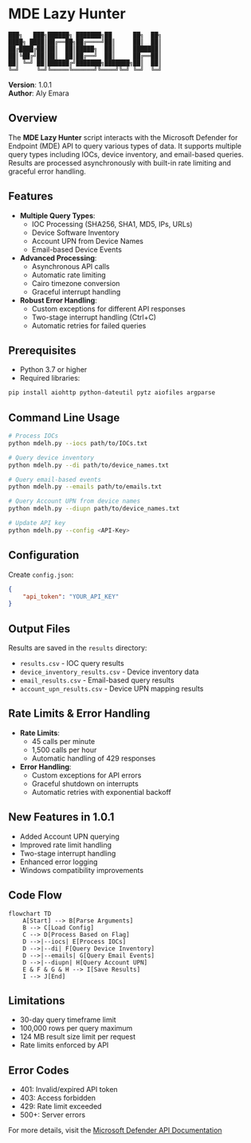 # MDE Lazy Hunter

```
███╗   ███╗██████╗ ███████╗██      ██╗  ██╗
████╗ ████║██╔══██╗██╔════╝██║     ██║  ██║
██╔████╔██║██║  ██║█████╗  ██║     ███████║
██║╚██╔╝██║██║  ██║██╔══╝  ██║     ██╔══██║
██║ ╚═╝ ██║██████╔╝███████╗███████╗██║  ██║
╚═╝     ╚═╝╚═════╚══════╝╚════╝╚═╝ ╚═╝  ╚═╝
```

**Version**: 1.0.1  
**Author**: Aly Emara

## Overview

The **MDE Lazy Hunter** script interacts with the Microsoft Defender for Endpoint (MDE) API to query various types of data. It supports multiple query types including IOCs, device inventory, and email-based queries. Results are processed asynchronously with built-in rate limiting and graceful error handling.

## Features

- **Multiple Query Types**:
  - IOC Processing (SHA256, SHA1, MD5, IPs, URLs)
  - Device Software Inventory
  - Account UPN from Device Names
  - Email-based Device Events
- **Advanced Processing**:
  - Asynchronous API calls
  - Automatic rate limiting
  - Cairo timezone conversion
  - Graceful interrupt handling
- **Robust Error Handling**:
  - Custom exceptions for different API responses
  - Two-stage interrupt handling (Ctrl+C)
  - Automatic retries for failed queries

## Prerequisites

- Python 3.7 or higher
- Required libraries:
```bash
pip install aiohttp python-dateutil pytz aiofiles argparse
```

## Command Line Usage

```bash
# Process IOCs
python mdelh.py --iocs path/to/IOCs.txt

# Query device inventory
python mdelh.py --di path/to/device_names.txt

# Query email-based events
python mdelh.py --emails path/to/emails.txt

# Query Account UPN from device names
python mdelh.py --diupn path/to/device_names.txt

# Update API key
python mdelh.py --config <API-Key>
```

## Configuration

Create `config.json`:
```json
{
    "api_token": "YOUR_API_KEY"
}
```

## Output Files

Results are saved in the `results` directory:
- `results.csv` - IOC query results
- `device_inventory_results.csv` - Device inventory data
- `email_results.csv` - Email-based query results
- `account_upn_results.csv` - Device UPN mapping results

## Rate Limits & Error Handling

- **Rate Limits**:
  - 45 calls per minute
  - 1,500 calls per hour
  - Automatic handling of 429 responses
- **Error Handling**:
  - Custom exceptions for API errors
  - Graceful shutdown on interrupts
  - Automatic retries with exponential backoff

## New Features in 1.0.1

- Added Account UPN querying
- Improved rate limit handling
- Two-stage interrupt handling
- Enhanced error logging
- Windows compatibility improvements

## Code Flow
```mermaid
flowchart TD
    A[Start] --> B[Parse Arguments]
    B --> C[Load Config]
    C --> D[Process Based on Flag]
    D -->|--iocs| E[Process IOCs]
    D -->|--di| F[Query Device Inventory]
    D -->|--emails| G[Query Email Events]
    D -->|--diupn| H[Query Account UPN]
    E & F & G & H --> I[Save Results]
    I --> J[End]
```

## Limitations

- 30-day query timeframe limit
- 100,000 rows per query maximum
- 124 MB result size limit per request
- Rate limits enforced by API

## Error Codes

- 401: Invalid/expired API token
- 403: Access forbidden
- 429: Rate limit exceeded
- 500+: Server errors

For more details, visit the [Microsoft Defender API Documentation](https://learn.microsoft.com/en-us/defender-endpoint/api/exposed-apis-list)
